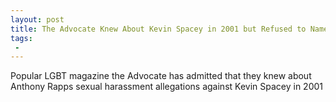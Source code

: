 ```yaml
---
layout: post
title: The Advocate Knew About Kevin Spacey in 2001 but Refused to Name Him
tags:
 -
---
```

Popular LGBT magazine the Advocate has admitted that they knew about Anthony Rapps sexual harassment allegations against Kevin Spacey in 2001
